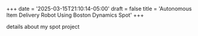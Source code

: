+++
date = '2025-03-15T21:10:14-05:00'
draft = false
title = 'Autonomous Item Delivery Robot Using Boston Dynamics Spot'
+++

details about my spot project
